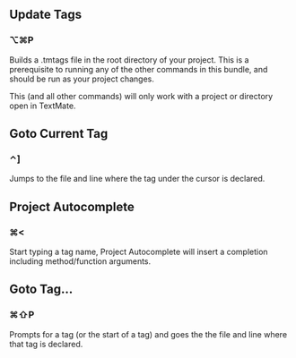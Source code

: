 Update Tags
-----------

### ⌥⌘P

Builds a .tmtags file in the root directory of your project. This is a prerequisite to running any of the other commands in this bundle, and should be run as your project changes.

This (and all other commands) will only work with a project or directory open in TextMate.

Goto Current Tag
----------------

### ⌃]

Jumps to the file and line where the tag under the cursor is declared.

Project Autocomplete
--------------------

### ⌘<

Start typing a tag name, Project Autocomplete will insert a completion including method/function arguments.

Goto Tag...
-----------

### ⌘⇧P

Prompts for a tag (or the start of a tag) and goes the the file and line where that tag is declared.